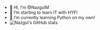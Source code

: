 - 👋 Hi, I’m @NazgulM
- 👀 I’m starting to learn IT with HYF!
- 🌱 I’m currently learning Python on my own!
- ![Nazgul's GitHub stats](https://github-readme-stats.vercel.app/api?username=NazgulM&hide=stars&theme=merko&show_icons=true)

<!---
--->
